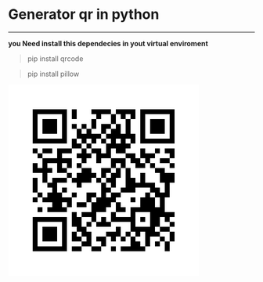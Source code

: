 # Generator qr in python

***
**you Need install this dependecies in yout virtual enviroment**

> pip install qrcode

> pip install pillow

![result](./qr.png)

